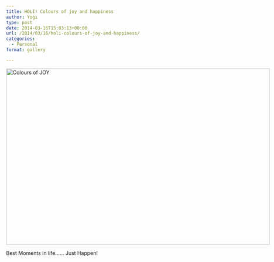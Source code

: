 ```yaml
---
title: HOLI! Colours of joy and happiness
author: Yogi
type: post
date: 2014-03-16T15:03:13+00:00
url: /2014/03/16/holi-colours-of-joy-and-happiness/
categories:
  - Personal
format: gallery

---
```

<div style="width: 730px" class="wp-caption aligncenter">
  <img title="Colours of JOY" src="http://www.yogendra.me/wp-content/uploads/2014/03/wpid-03169115.jpg" alt="Colours of JOY" width="720" height="480" />
  
  <p class="wp-caption-text">
    Best Moments in life&#8230;&#8230; Just Happen!
  </p>
</div>